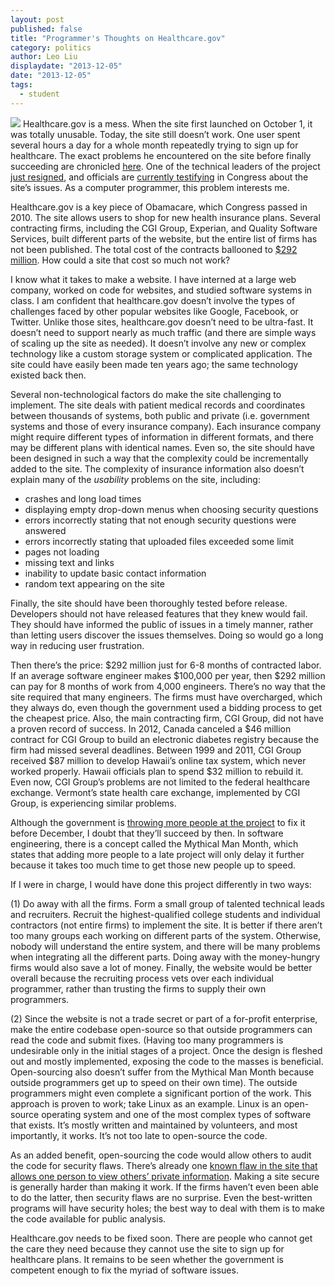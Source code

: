 ```yaml
---
layout: post
published: false
title: "Programmer's Thoughts on Healthcare.gov"
category: politics
author: Leo Liu
displaydate: "2013-12-05"
date: "2013-12-05"
tags: 
  - student
---
```


![](/assets/test2.png) Healthcare.gov is a mess. When the site first launched on October 1, it was totally unusable. Today, the site still doesn’t work. One user spent several hours a day for a whole month repeatedly trying to sign up for healthcare. The exact problems he encountered on the site before finally succeeding are chronicled [here](http://www.cnbc.com/id/101171790). One of the technical leaders of the project [just resigned](http://www.washingtonpost.com/blogs/wonkblog/wp/2013/11/06/healthcare-govs-head-tech-guy-is-out/), and officials are [currently testifying](http://online.wsj.com/news/articles/SB10001424052702303309504579181763508216406) in Congress about the site’s issues. As a computer programmer, this problem interests me.

Healthcare.gov is a key piece of Obamacare, which Congress passed in 2010. The site allows users to shop for new health insurance plans. Several contracting firms, including the CGI Group, Experian, and Quality Software Services, built different parts of the website, but the entire list of firms has not been published. The total cost of the contracts ballooned to [$292 million](http://uk.reuters.com/article/2013/10/17/uk-usa-healthcare-technology-insight-idUKBRE99G06120131017). How could a site that cost so much not work?

I know what it takes to make a website. I have interned at a large web company, worked on code for websites, and studied software systems in class. I am confident that healthcare.gov doesn’t involve the types of challenges faced by other popular websites like Google, Facebook, or Twitter. Unlike those sites, healthcare.gov doesn’t need to be ultra-fast. It doesn’t need to support nearly as much traffic (and there are simple ways of scaling up the site as needed). It doesn’t involve any new or complex technology like a custom storage system or complicated application. The site could have easily been made ten years ago; the same technology existed back then.

Several non-technological factors do make the site challenging to implement. The site deals with patient medical records and coordinates between thousands of systems, both public and private (i.e. government systems and those of every insurance company). Each insurance company might require different types of information in different formats, and there may be different plans with identical names. Even so, the site should have been designed in such a way that the complexity could be incrementally added to the site. The complexity of insurance information also doesn’t explain many of the _usability_ problems on the site, including:
- crashes and long load times
- displaying empty drop-down menus when choosing security questions
- errors incorrectly stating that not enough security questions were answered
- errors incorrectly stating that uploaded files exceeded some limit
- pages not loading
- missing text and links
- inability to update basic contact information
- random text appearing on the site

Finally, the site should have been thoroughly tested before release. Developers should not have released features that they knew would fail. They should have informed the public of issues in a timely manner, rather than letting users discover the issues themselves. Doing so would go a long way in reducing user frustration.

Then there’s the price: $292 million just for 6-8 months of contracted labor. If an average software engineer makes $100,000 per year, then $292 million can pay for 8 months of work from 4,000 engineers. There’s no way that the site required that many engineers. The firms must have overcharged, which they always do, even though the government used a bidding process to get the cheapest price. Also, the main contracting firm, CGI Group, did not have a proven record of success. In 2012, Canada canceled a $46 million contract for CGI Group to build an electronic diabetes registry because the firm had missed several deadlines. Between 1999 and 2011, CGI Group received $87 million to develop Hawaii’s online tax system, which never worked properly. Hawaii officials plan to spend $32 million to rebuild it. Even now, CGI Group’s problems are not limited to the federal healthcare exchange. Vermont’s state health care exchange, implemented by CGI Group, is experiencing similar problems.

Although the government is [throwing more people at the project](http://www.bloomberg.com/news/2013-10-31/google-oracle-workers-enlisted-for-obamacare-tech-surge-.html) to fix it before December, I doubt that they’ll succeed by then. In software engineering, there is a concept called the Mythical Man Month, which states that adding more people to a late project will only delay it further because it takes too much time to get those new people up to speed.

If I were in charge, I would have done this project differently in two ways:

(1) Do away with all the firms. Form a small group of talented technical leads and recruiters. Recruit the highest-qualified college students and individual contractors (not entire firms) to implement the site. It is better if there aren’t too many groups each working on different parts of the system. Otherwise, nobody will understand the entire system, and there will be many problems when integrating all the different parts. Doing away with the money-hungry firms would also save a lot of money. Finally, the website would be better overall because the recruiting process vets over each individual programmer, rather than trusting the firms to supply their own programmers.

(2) Since the website is not a trade secret or part of a for-profit enterprise, make the entire codebase open-source so that outside programmers can read the code and submit fixes. (Having too many programmers is undesirable only in the initial stages of a project. Once the design is fleshed out and mostly implemented, exposing the code to the masses is beneficial. Open-sourcing also doesn’t suffer from the Mythical Man Month because outside programmers get up to speed on their own time). The outside programmers might even complete a significant portion of the work. This approach is proven to work; take Linux as an example. Linux is an open-source operating system and one of the most complex types of software that exists. It’s mostly written and maintained by volunteers, and most importantly, it works. It’s not too late to open-source the code.

As an added benefit, open-sourcing the code would allow others to audit the code for security flaws. There’s already one [known flaw in the site that allows one person to view others’ private information](http://blog.heritage.org/2013/11/02/exclusive-healthcare-gov-users-warn-of-security-risk-breach-of-privacy/). Making a site secure is generally harder than making it work. If the firms haven’t even been able to do the latter, then security flaws are no surprise. Even the best-written programs will have security holes; the best way to deal with them is to make the code available for public analysis.

Healthcare.gov needs to be fixed soon. There are people who cannot get the care they need because they cannot use the site to sign up for healthcare plans. It remains to be seen whether the government is competent enough to fix the myriad of software issues.